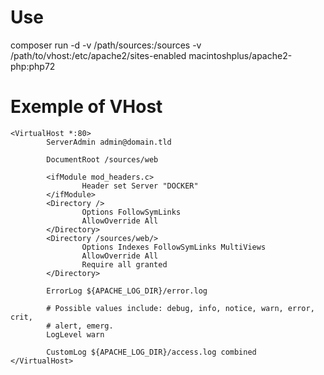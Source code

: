 # Use

composer run -d -v /path/sources:/sources -v /path/to/vhost:/etc/apache2/sites-enabled macintoshplus/apache2-php:php72


# Exemple of VHost

```
<VirtualHost *:80>
        ServerAdmin admin@domain.tld

        DocumentRoot /sources/web

        <ifModule mod_headers.c>
                Header set Server "DOCKER"
        </ifModule>
        <Directory />
                Options FollowSymLinks
                AllowOverride All
        </Directory>
        <Directory /sources/web/>
                Options Indexes FollowSymLinks MultiViews
                AllowOverride All
                Require all granted
        </Directory>

        ErrorLog ${APACHE_LOG_DIR}/error.log

        # Possible values include: debug, info, notice, warn, error, crit,
        # alert, emerg.
        LogLevel warn

        CustomLog ${APACHE_LOG_DIR}/access.log combined
</VirtualHost>
```
